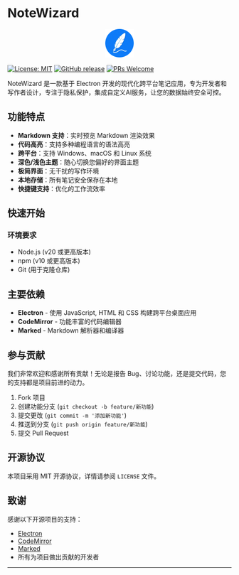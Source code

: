 # NoteWizard 

<div align="center">
  <img src="src/assets/logo/app-logo-128.png" alt="NoteWizard Logo" width="64">
</div>


[![License: MIT](https://img.shields.io/badge/License-MIT-yellow.svg)](https://opensource.org/licenses/MIT)
[![GitHub release](https://img.shields.io/github/release/jetyu/NoteWizard.svg)](https://github.com/jetyu/NoteWizard/releases)
[![PRs Welcome](https://img.shields.io/badge/PRs-welcome-brightgreen.svg)](https://github.com/jetyu/NoteWizard/pulls)

NoteWizard 是一款基于 Electron 开发的现代化跨平台笔记应用，专为开发者和写作者设计，专注于隐私保护，集成自定义AI服务，让您的数据始终安全可控。

## 功能特点

- **Markdown 支持**：实时预览 Markdown 渲染效果
- **代码高亮**：支持多种编程语言的语法高亮
- **跨平台**：支持 Windows、macOS 和 Linux 系统
- **深色/浅色主题**：随心切换您偏好的界面主题
- **极简界面**：无干扰的写作环境
- **本地存储**：所有笔记安全保存在本地
- **快捷键支持**：优化的工作流效率

## 快速开始

### 环境要求

- Node.js (v20 或更高版本)
- npm (v10 或更高版本)
- Git (用于克隆仓库)

## 主要依赖

- **Electron** - 使用 JavaScript, HTML 和 CSS 构建跨平台桌面应用
- **CodeMirror** - 功能丰富的代码编辑器
- **Marked** - Markdown 解析器和编译器

## 参与贡献

我们非常欢迎和感谢所有贡献！无论是报告 Bug、讨论功能，还是提交代码，您的支持都是项目前进的动力。

1. Fork 项目
2. 创建功能分支 (`git checkout -b feature/新功能`)
3. 提交更改 (`git commit -m '添加新功能'`)
4. 推送到分支 (`git push origin feature/新功能`)
5. 提交 Pull Request

## 开源协议

本项目采用 MIT 开源协议，详情请参阅 `LICENSE` 文件。

## 致谢

感谢以下开源项目的支持：
- [Electron](https://www.electronjs.org/)
- [CodeMirror](https://codemirror.net/)
- [Marked](https://marked.js.org/)
- 所有为项目做出贡献的开发者

---


